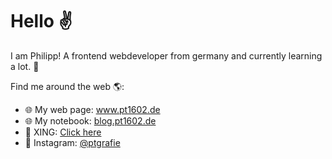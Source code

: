 # Hello ✌️

I am Philipp! A frontend webdeveloper from germany and currently learning a lot. 🥨

Find me around the web 🌎:
- 🌐 My web page: <a href="https://www.pt1602.de/" target="blank">www.pt1602.de</a>
- 🌐 My notebook: <a href="https://blog.pt1602.de/" target="blank">blog.pt1602.de</a>
- 📇 XING: <a href="https://www.xing.com/profile/Philipp_Tuchardt" target="blank">Click here</a>
- 📸 Instagram: <a href="https://www.instagram.com/ptgrafie/" target="blank">@ptgrafie</a>
